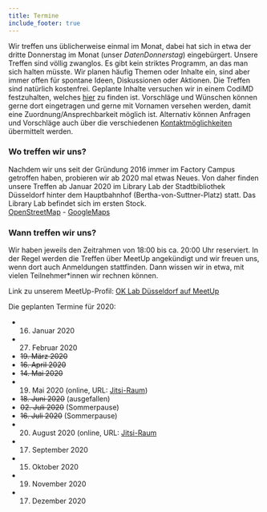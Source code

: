 ```yaml
---
title: Termine
include_footer: true
---
```


Wir treffen uns üblicherweise einmal im Monat, dabei hat sich in etwa der dritte Donnerstag im Monat (unser *DatenDonnerstag*) eingebürgert.
Unsere Treffen sind völlig zwanglos. Es gibt kein striktes Programm, an das man sich halten müsste. Wir planen häufig Themen oder Inhalte ein, sind aber immer offen für spontane Ideen, Diskussionen oder Aktionen.
Die Treffen sind natürlich kostenfrei.
Geplante Inhalte versuchen wir in einem CodiMD festzuhalten, welches <a href="https://hackmd.okfn.de/tNYYAwuISH2xJNGQdR6dCA" target="_blank">hier</a> zu finden ist. Vorschläge und Wünschen können gerne dort eingetragen und gerne mit Vornamen versehen werden, damit eine Zuordnung/Ansprechbarkeit möglich ist. Alternativ können Anfragen und Vorschläge auch über die verschiedenen <a href="/kontakt/">Kontaktmöglichkeiten</a> übermittelt werden.

### Wo treffen wir uns?

Nachdem wir uns seit der Gründung 2016 immer im Factory Campus getroffen haben, probieren wir ab 2020 mal etwas Neues.
Von daher finden unsere Treffen ab Januar 2020 im Library Lab der Stadtbibliothek Düsseldorf hinter dem Hauptbahnhof (Bertha-von-Suttner-Platz) statt. Das Library Lab befindet sich im ersten Stock.<br/>
<a href="https://www.openstreetmap.org/node/253895183">OpenStreetMap</a> - <a href="">GoogleMaps</a>

### Wann treffen wir uns?

Wir haben jeweils den Zeitrahmen von 18:00 bis ca. 20:00 Uhr reserviert.
In der Regel werden die Treffen über MeetUp angekündigt und wir freuen uns, wenn dort auch Anmeldungen stattfinden. Dann wissen wir in etwa, mit vielen Teilnehmer\*innen wir rechnen können.

Link zu unserem MeetUp-Profil: <a href="https://www.meetup.com/de-DE/OK-Lab-Dusseldorf" target=_blank>OK Lab Düsseldorf auf MeetUp</a>

Die geplanten Termine für 2020:
* 16. Januar 2020
* 27. Februar 2020
* ~~19. März 2020~~
* ~~16. April 2020~~
* ~~14. Mai 2020~~
* 19. Mai 2020 (online, URL: <a href="https://jitsi.publicplan.cloud/CodeForDuesseldorf" target=_blank>Jitsi-Raum</a>)
* ~~18. Juni 2020~~ (ausgefallen)
* ~~02. Juli 2020~~ (Sommerpause)
* ~~16. Juli 2020~~ (Sommerpause)
* 20. August 2020 (online, URL: <a href="https://jitsi.publicplan.cloud/CodeForDuesseldorf" target=_blank>Jitsi-Raum</a>
* 17. September 2020
* 15. Oktober 2020
* 19. November 2020
* 17. Dezember 2020
